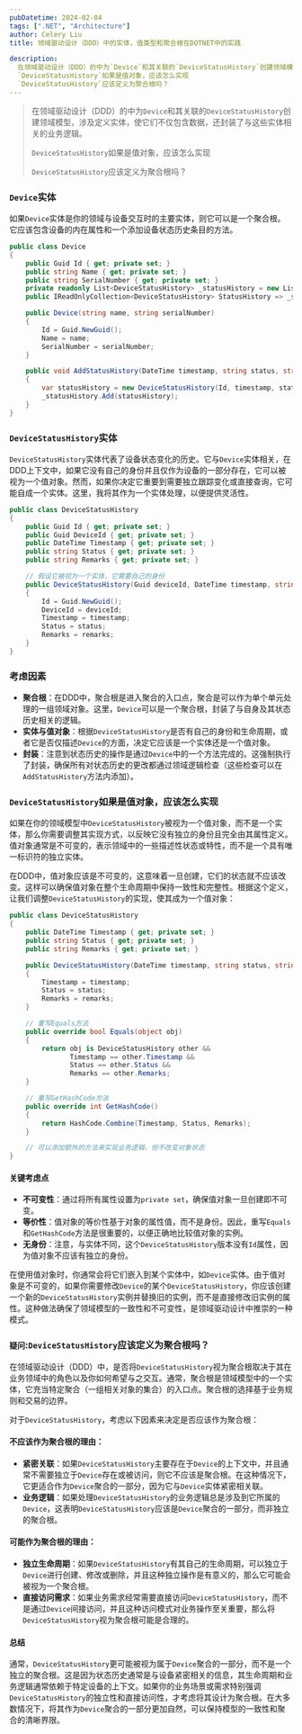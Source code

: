 ```yaml
---
pubDatetime: 2024-02-04
tags: [".NET", "Architecture"]
author: Celery Liu
title: 领域驱动设计（DDD）中的实体，值类型和聚合根在DOTNET中的实践

description:
  在领域驱动设计（DDD）的中为`Device`和其关联的`DeviceStatusHistory`创建领域模型，涉及定义实体，使它们不仅包含数据，还封装了与这些实体相关的业务逻辑。
  `DeviceStatusHistory`如果是值对象，应该怎么实现
  `DeviceStatusHistory`应该定义为聚合根吗？
---
```


> 在领域驱动设计（DDD）的中为`Device`和其关联的`DeviceStatusHistory`创建领域模型，涉及定义实体，使它们不仅包含数据，还封装了与这些实体相关的业务逻辑。
>
> `DeviceStatusHistory`如果是值对象，应该怎么实现
>
> `DeviceStatusHistory`应该定义为聚合根吗？

### `Device`实体

如果`Device`实体是你的领域与设备交互时的主要实体，则它可以是一个聚合根。它应该包含设备的内在属性和一个添加设备状态历史条目的方法。

```csharp
public class Device
{
    public Guid Id { get; private set; }
    public string Name { get; private set; }
    public string SerialNumber { get; private set; }
    private readonly List<DeviceStatusHistory> _statusHistory = new List<DeviceStatusHistory>();
    public IReadOnlyCollection<DeviceStatusHistory> StatusHistory => _statusHistory.AsReadOnly();

    public Device(string name, string serialNumber)
    {
        Id = Guid.NewGuid();
        Name = name;
        SerialNumber = serialNumber;
    }

    public void AddStatusHistory(DateTime timestamp, string status, string remarks)
    {
        var statusHistory = new DeviceStatusHistory(Id, timestamp, status, remarks);
        _statusHistory.Add(statusHistory);
    }
}
```

### `DeviceStatusHistory`实体

`DeviceStatusHistory`实体代表了设备状态变化的历史。它与`Device`实体相关，在DDD上下文中，如果它没有自己的身份并且仅作为设备的一部分存在，它可以被视为一个值对象。然而，如果你决定它重要到需要独立跟踪变化或直接查询，它可能自成一个实体。这里，我将其作为一个实体处理，以便提供灵活性。

```csharp
public class DeviceStatusHistory
{
    public Guid Id { get; private set; }
    public Guid DeviceId { get; private set; }
    public DateTime Timestamp { get; private set; }
    public string Status { get; private set; }
    public string Remarks { get; private set; }

    // 假设它被视为一个实体，它需要自己的身份
    public DeviceStatusHistory(Guid deviceId, DateTime timestamp, string status, string remarks)
    {
        Id = Guid.NewGuid();
        DeviceId = deviceId;
        Timestamp = timestamp;
        Status = status;
        Remarks = remarks;
    }
}
```

### 考虑因素

- **聚合根**：在DDD中，聚合根是进入聚合的入口点，聚合是可以作为单个单元处理的一组领域对象。这里，`Device`可以是一个聚合根，封装了与自身及其状态历史相关的逻辑。
- **实体与值对象**：根据`DeviceStatusHistory`是否有自己的身份和生命周期，或者它是否仅描述`Device`的方面，决定它应该是一个实体还是一个值对象。
- **封装**：注意到状态历史的操作是通过`Device`中的一个方法完成的。这强制执行了封装，确保所有对状态历史的更改都通过领域逻辑检查（这些检查可以在`AddStatusHistory`方法内添加）。

### `DeviceStatusHistory`如果是值对象，应该怎么实现

如果在你的领域模型中`DeviceStatusHistory`被视为一个值对象，而不是一个实体，那么你需要调整其实现方式，以反映它没有独立的身份且完全由其属性定义。值对象通常是不可变的，表示领域中的一些描述性状态或特性，而不是一个具有唯一标识符的独立实体。

在DDD中，值对象应该是不可变的，这意味着一旦创建，它们的状态就不应该改变。这样可以确保值对象在整个生命周期中保持一致性和完整性。根据这个定义，让我们调整`DeviceStatusHistory`的实现，使其成为一个值对象：

```csharp
public class DeviceStatusHistory
{
    public DateTime Timestamp { get; private set; }
    public string Status { get; private set; }
    public string Remarks { get; private set; }

    public DeviceStatusHistory(DateTime timestamp, string status, string remarks)
    {
        Timestamp = timestamp;
        Status = status;
        Remarks = remarks;
    }

    // 重写Equals方法
    public override bool Equals(object obj)
    {
        return obj is DeviceStatusHistory other &&
               Timestamp == other.Timestamp &&
               Status == other.Status &&
               Remarks == other.Remarks;
    }

    // 重写GetHashCode方法
    public override int GetHashCode()
    {
        return HashCode.Combine(Timestamp, Status, Remarks);
    }

    // 可以添加额外的方法来实现业务逻辑，但不改变对象状态
}
```

#### 关键考虑点

- **不可变性**：通过将所有属性设置为`private set`，确保值对象一旦创建即不可变。
- **等价性**：值对象的等价性基于对象的属性值，而不是身份。因此，重写`Equals`和`GetHashCode`方法是很重要的，以便正确地比较值对象的实例。
- **无身份**：注意，与实体不同，这个`DeviceStatusHistory`版本没有`Id`属性，因为值对象不应该有独立的身份。

在使用值对象时，你通常会将它们嵌入到某个实体中，如`Device`实体。由于值对象是不可变的，如果你需要修改`Device`的某个`DeviceStatusHistory`，你应该创建一个新的`DeviceStatusHistory`实例并替换旧的实例，而不是直接修改旧实例的属性。这种做法确保了领域模型的一致性和不可变性，是领域驱动设计中推崇的一种模式。

### `疑问`:`DeviceStatusHistory`应该定义为聚合根吗？

在领域驱动设计（DDD）中，是否将`DeviceStatusHistory`视为聚合根取决于其在业务领域中的角色以及你如何希望与之交互。通常，聚合根是领域模型中的一个实体，它充当特定聚合（一组相关对象的集合）的入口点。聚合根的选择基于业务规则和交易的边界。

对于`DeviceStatusHistory`，考虑以下因素来决定是否应该作为聚合根：

#### 不应该作为聚合根的理由：

- **紧密关联**：如果`DeviceStatusHistory`主要存在于`Device`的上下文中，并且通常不需要独立于`Device`存在或被访问，则它不应该是聚合根。在这种情况下，它更适合作为`Device`聚合的一部分，因为它与`Device`实体紧密相关联。
- **业务逻辑**：如果处理`DeviceStatusHistory`的业务逻辑总是涉及到它所属的`Device`，这表明`DeviceStatusHistory`应该是`Device`聚合的一部分，而非独立的聚合根。

#### 可能作为聚合根的理由：

- **独立生命周期**：如果`DeviceStatusHistory`有其自己的生命周期，可以独立于`Device`进行创建、修改或删除，并且这种独立操作是有意义的，那么它可能会被视为一个聚合根。
- **直接访问需求**：如果业务需求经常需要直接访问`DeviceStatusHistory`，而不是通过`Device`间接访问，并且这种访问模式对业务操作至关重要，那么将`DeviceStatusHistory`视为聚合根可能是合理的。

#### 总结

通常，`DeviceStatusHistory`更可能被视为属于`Device`聚合的一部分，而不是一个独立的聚合根。这是因为状态历史通常是与设备紧密相关的信息，其生命周期和业务逻辑通常依赖于特定设备的上下文。如果你的业务场景或需求特别强调`DeviceStatusHistory`的独立性和直接访问性，才考虑将其设计为聚合根。在大多数情况下，将其作为`Device`聚合的一部分更加自然，可以保持模型的一致性和聚合的清晰界限。
